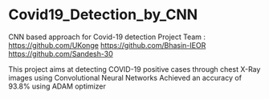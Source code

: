 # Covid19_Detection_by_CNN
CNN based approach for Covid-19 detection 
Project Team :
https://github.com/UKonge
https://github.com/Bhasin-IEOR
https://github.com/Sandesh-30

This project aims at detecting COVID-19 positive cases through chest X-Ray images using Convolutional Neural Networks
Achieved an accuracy of 93.8% using ADAM optimizer
